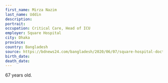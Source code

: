 ```yaml
---
first_name: Mirza Nazim
last_name: Uddin
description: 
portrait: 
occupation: Critical Care, Head of ICU
employer: Square Hospital
city: Dhaka
province: 
country: Bangladesh
source: https://bdnews24.com/bangladesh/2020/06/07/square-hospital-doctor-mirza-nazim-uddin-dies-from-covid-19
birth_date: 
death_date: 
---
```


67 years old.